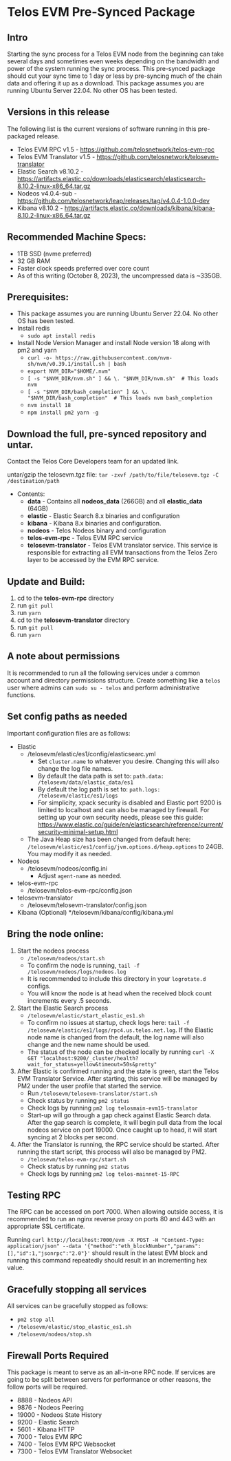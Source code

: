 # Telos EVM Pre-Synced Package

## Intro
Starting the sync process for a Telos EVM node from the beginning can take several days and sometimes even weeks depending on the bandwidth and power of the system running the sync process. This pre-synced package should cut your sync time to 1 day or less by pre-syncing much of the chain data and offering it up as a download. This package assumes you are running Ubuntu Server 22.04. No other OS has been tested. 

## Versions in this release
The following list is the current versions of software running in this pre-packaged release.
* Telos EVM RPC v1.5 - https://github.com/telosnetwork/telos-evm-rpc
* Telos EVM Translator v1.5 - https://github.com/telosnetwork/telosevm-translator
* Elastic Search v8.10.2 - https://artifacts.elastic.co/downloads/elasticsearch/elasticsearch-8.10.2-linux-x86_64.tar.gz
* Nodeos v4.0.4-sub - https://github.com/telosnetwork/leap/releases/tag/v4.0.4-1.0.0-dev
* Kibana v8.10.2 - https://artifacts.elastic.co/downloads/kibana/kibana-8.10.2-linux-x86_64.tar.gz

## Recommended Machine Specs: 
* 1TB SSD (nvme preferred)
* 32 GB RAM
* Faster clock speeds preferred over core count
* As of this writing (October 8, 2023), the uncompressed data is ~335GB.

## Prerequisites: 
* This package assumes you are running Ubuntu Server 22.04. No other OS has been tested.
* Install redis
  * `sudo apt install redis`
* Install Node Version Manager and install Node version 18 along with pm2 and yarn
  * `curl -o- https://raw.githubusercontent.com/nvm-sh/nvm/v0.39.1/install.sh | bash`
  * `export NVM_DIR="$HOME/.nvm"`
  * `[ -s "$NVM_DIR/nvm.sh" ] && \. "$NVM_DIR/nvm.sh"  # This loads nvm`
  * `[ -s "$NVM_DIR/bash_completion" ] && \. "$NVM_DIR/bash_completion"  # This loads nvm bash_completion`
  * `nvm install 18`
  * `npm install pm2 yarn -g`

## Download the full, pre-synced repository and untar. 
Contact the Telos Core Developers team for an updated link.

untar/gzip the telosevm.tgz file: `tar -zxvf /path/to/file/telosevm.tgz -C /destination/path`

* Contents:
  * **data** - Contains all **nodeos_data** (266GB) and all **elastic_data** (64GB)
  * **elastic** - Elastic Search 8.x binaries and configuration
  * **kibana** - Kibana 8.x binaries and configuration.
  * **nodeos** - Telos Nodeos binary and configuration
  * **telos-evm-rpc** - Telos EVM RPC service
  * **telosevm-translator** - Telos EVM translator service. This service is responsible for extracting all EVM transactions from the Telos Zero layer to be accessed by the EVM RPC service.

## Update and Build:

1. cd to the **telos-evm-rpc** directory
1. run `git pull`
1. run `yarn`
1. cd to the **telosevm-translator** directory
1. run `git pull`
1. run `yarn`

## A note about permissions
It is recommended to run all the following services under a common account and directory permissions structure. Create something like a `telos` user where admins can `sudo su - telos` and perform administrative functions.

## Set config paths as needed
Important configuration files are as follows:

* Elastic
  * /telosevm/elastic/es1/config/elasticsearc.yml
    * Set `cluster.name` to whatever you desire. Changing this will also change the log file names.
    * By default the data path is set to: `path.data: /telosevm/data/elastic_data/es1`
    * By default the log path is set to: `path.logs: /telosevm/elastic/es1/logs`
    * For simplicity, xpack security is disabled and Elastic port 9200 is limited to localhost and can also be managed by firewall. For setting up your own security needs, please see this guide: https://www.elastic.co/guide/en/elasticsearch/reference/current/security-minimal-setup.html
  * The Java Heap size has been changed from default here: `/telosevm/elastic/es1/config/jvm.options.d/heap.options` to 24GB. You may modify it as needed.
* Nodeos
  * /telosevm/nodeos/config.ini
    * Adjust `agent-name` as needed.
* telos-evm-rpc
  * /telosevm/telos-evm-rpc/config.json
* telosevm-translator
    * /telosevm/telosevm-translator/config.json
* Kibana (Optional)
  */telosevm/kibana/config/kibana.yml

## Bring the node online:
1. Start the nodeos process
   * `/telosevm/nodeos/start.sh`
   * To confirm the node is running, `tail -f /telosevm/nodeos/logs/nodeos.log`
   * It is recommended to include this directory in your `logrotate.d` configs.
   * You will know the node is at head when the received block count increments every .5 seconds.
1. Start the Elastic Search process
   * `/telosevm/elastic/start_elastic_es1.sh`
   * To confirm no issues at startup, check logs here: `tail -f /telosevm/elastic/es1/logs/rpc4.us.telos.net.log`. If the Elastic node name is changed from the default, the log name will also change and the new name should be used.
   * The status of the node can be checked locally by running `curl -X GET "localhost:9200/_cluster/health?wait_for_status=yellow&timeout=50s&pretty"`
1. After Elastic is confirmed running and the state is green, start the Telos EVM Translator Service. After starting, this service will be managed by PM2 under the user profile that started the service.
   * Run `/telosevm/telosevm-translator/start.sh`
   * Check status by running `pm2 status`
   * Check logs by running `pm2 log telosmain-evm15-translator`
   * Start-up will go through a gap check against Elastic Search data. After the gap search is complete, it will begin pull data from the local nodeos service on port 19000. Once caught up to head, it will start syncing at 2 blocks per second.
2. After the Translator is running, the RPC service should be started. After running the start script, this process will also be managed by PM2.
   * `/telosevm/telos-evm-rpc/start.sh`
   * Check status by running `pm2 status`
   * Check logs by running `pm2 log telos-mainnet-15-RPC`

## Testing RPC
The RPC can be accessed on port 7000. When allowing outside access, it is recommended to run an nginx reverse proxy on ports 80 and 443 with an appropriate SSL certificate.

Running `curl http://localhost:7000/evm -X POST -H "Content-Type: application/json" --data '{"method":"eth_blockNumber","params":[],"id":1,"jsonrpc":"2.0"}'` should result in the latest EVM block and running this command repeatedly should result in an incrementing hex value.

## Gracefully stopping all services
All services can be gracefully stopped as follows:
* `pm2 stop all`
* `/telosevm/elastic/stop_elastic_es1.sh`
* `/telosevm/nodeos/stop.sh`

## Firewall Ports Required
This package is meant to serve as an all-in-one RPC node. If services are going to be split between servers for performance or other reasons, the follow ports will be required. 
* 8888 - Nodeos API
* 9876 - Nodeos Peering
* 19000 - Nodeos State History
* 9200 - Elastic Search
* 5601 - Kibana HTTP
* 7000 - Telos EVM RPC
* 7400 - Telos EVM RPC Websocket
* 7300 - Telos EVM Translator Websocket




